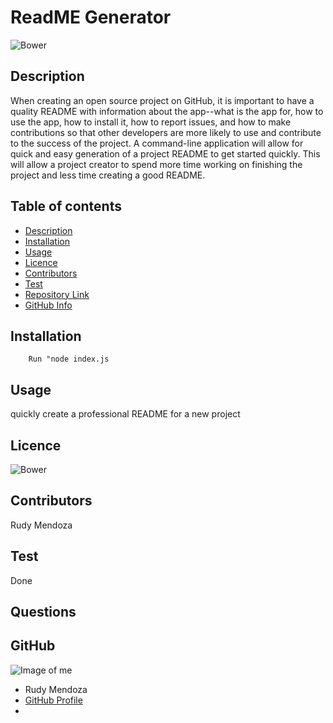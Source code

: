 
# **ReadME Generator**
![Bower](https://img.shields.io/bower/l/markdown?color=%23green&label=license&logo=undefined&style=plastic)
## Description 
When creating an open source project on GitHub, it is important to have a quality README with information about the app--what is the app for, how to use the app, how to install it, how to report issues, and how to make contributions so that other developers are more likely to use and contribute to the success of the project. A command-line application will allow for quick and easy generation of a project README to get started quickly. This will allow a project creator to spend more time working on finishing the project and less time creating a good README.
## Table of contents
- [Description](#Description)
- [Installation](#Installation)
- [Usage](#Usage)
- [Licence](#Licence)
- [Contributors](#Contributors)
- [Test](#Test)
- [Repository Link](#Repository)
- [GitHub Info](#GitHub) 
## Installation
        Run "node index.js
## Usage
quickly create a professional README for a new project
## Licence
![Bower](https://img.shields.io/bower/l/markdown?color=%23green&label=license&logo=undefined&style=plastic)
## Contributors
Rudy Mendoza
## Test
Done
## Questions

## GitHub
![Image of me](https://avatars2.githubusercontent.com/u/15864681?v=4)
- Rudy Mendoza
- [GitHub Profile](https://github.com/Mendozar)
- <null>
